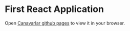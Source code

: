 # First React Application
 
Open [Canavarlar github pages](https://bimelike.github.io/canavar-ts) to view it in your browser.